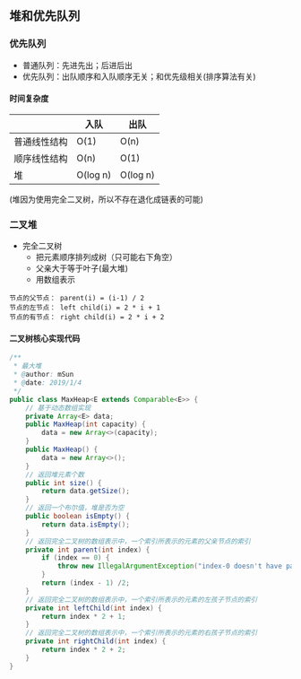 ## 堆和优先队列

### 优先队列
*   普通队列：先进先出；后进后出
*   优先队列：出队顺序和入队顺序无关；和优先级相关(排序算法有关)

#### 时间复杂度
|     | 入队 | 出队 |
|-----|------|------|
|普通线性结构|O(1)|O(n)|
|顺序线性结构|O(n)|O(1)|
| 堆 |O(log n)|O(log n)| 
(堆因为使用完全二叉树，所以不存在退化成链表的可能)

### 二叉堆
*   完全二叉树
    *   把元素顺序排列成树（只可能右下角空）
    *   父亲大于等于叶子(最大堆)
    *   用数组表示
```
节点的父节点： parent(i) = (i-1) / 2
节点的左节点： left child(i) = 2 * i + 1
节点的有节点： right child(i) = 2 * i + 2
```

#### 二叉树核心实现代码
```java
/**
 * 最大堆
 * @author: mSun
 * @date: 2019/1/4
 */
public class MaxHeap<E extends Comparable<E>> {
    // 基于动态数组实现
    private Array<E> data;
    public MaxHeap(int capacity) {
        data = new Array<>(capacity);
    }
    public MaxHeap() {
        data = new Array<>();
    }
    // 返回堆元素个数
    public int size() {
        return data.getSize();
    }
    // 返回一个布尔值，堆是否为空
    public boolean isEmpty() {
        return data.isEmpty();
    }
    // 返回完全二叉树的数组表示中，一个索引所表示的元素的父亲节点的索引
    private int parent(int index) {
        if (index == 0) {
            throw new IllegalArgumentException("index-0 doesn't have parent.");
        }
        return (index - 1) /2;
    }
    // 返回完全二叉树的数组表示中，一个索引所表示的元素的左孩子节点的索引
    private int leftChild(int index) {
        return index * 2 + 1;
    }
    // 返回完全二叉树的数组表示中，一个索引所表示的元素的右孩子节点的索引
    private int rightChild(int index) {
        return index * 2 + 2;
    }
}
```


